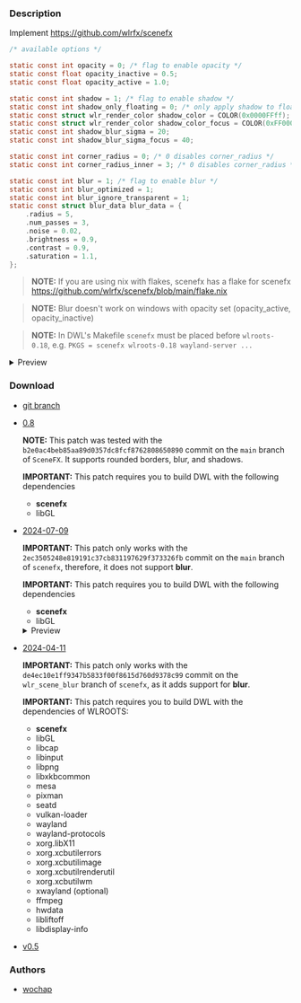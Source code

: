 ### Description

Implement https://github.com/wlrfx/scenefx

```c
/* available options */

static const int opacity = 0; /* flag to enable opacity */
static const float opacity_inactive = 0.5;
static const float opacity_active = 1.0;

static const int shadow = 1; /* flag to enable shadow */
static const int shadow_only_floating = 0; /* only apply shadow to floating windows */
static const struct wlr_render_color shadow_color = COLOR(0x0000FFff);
static const struct wlr_render_color shadow_color_focus = COLOR(0xFF0000ff);
static const int shadow_blur_sigma = 20;
static const int shadow_blur_sigma_focus = 40;

static const int corner_radius = 0; /* 0 disables corner_radius */
static const int corner_radius_inner = 3; /* 0 disables corner_radius */

static const int blur = 1; /* flag to enable blur */
static const int blur_optimized = 1;
static const int blur_ignore_transparent = 1;
static const struct blur_data blur_data = {
	.radius = 5,
	.num_passes = 3,
	.noise = 0.02,
	.brightness = 0.9,
	.contrast = 0.9,
	.saturation = 1.1,
};
```

> **NOTE:** If you are using nix with flakes, scenefx has a flake for scenefx https://github.com/wlrfx/scenefx/blob/main/flake.nix

> **NOTE:** Blur doesn't work on windows with opacity set (opacity_active, opacity_inactive)

> **NOTE:** In DWL's Makefile `scenefx` must be placed before `wlroots-0.18`, e.g. `PKGS = scenefx wlroots-0.18 wayland-server ...`

<details>
<summary>Preview</summary>
<pre>
<img src="https://i.imgur.com/nJIX6lp.png"/>
</pre>
</details>

### Download

- [git branch](https://codeberg.org/wochap/dwl/src/branch/v0.8-a/scenefx)

- [0.8](https://codeberg.org/dwl/dwl-patches/raw/commit/494baec5b107114b74d243440aa8581fe6c03e48/patches/scenefx/scenefx.patch)

  **NOTE:** This patch was tested with the `b2e0ac4beb85aa89d0357dc8fcf8762808650890` commit on the `main` branch of `SceneFX`. It supports rounded borders, blur, and shadows.

  **IMPORTANT:** This patch requires you to build DWL with the following dependencies

  - **scenefx**
  - libGL

- [2024-07-09](https://codeberg.org/dwl/dwl-patches/raw/commit/13d96b51b54500dd24544cf3a73c61b7a1414bc6/patches/scenefx/scenefx.patch)

  **IMPORTANT:** This patch only works with the `2ec3505248e819191c37cb831197629f373326fb` commit on the `main` branch of `scenefx`, therefore, it does not support **blur**.

  **IMPORTANT:** This patch requires you to build DWL with the following dependencies

  - **scenefx**
  - libGL

  <details>
  <summary>Preview</summary>
  <pre>
  <img src="https://i.imgur.com/4kFhSaS.png"/>
  <img src="https://i.imgur.com/9ZQAUXx.png"/>
  </pre>
  </details>

- [2024-04-11](https://codeberg.org/dwl/dwl-patches/raw/commit/6e3a57ffd16dafa31900b7e89e51672bd7bcc1e8/scenefx/scenefx.patch)

  **IMPORTANT:** This patch only works with the `de4ec10e1ff9347b5833f00f8615d760d9378c99` commit on the `wlr_scene_blur` branch of `scenefx`, as it adds support for **blur**.

  **IMPORTANT:** This patch requires you to build DWL with the dependencies of WLROOTS:

  - **scenefx**
  - libGL
  - libcap
  - libinput
  - libpng
  - libxkbcommon
  - mesa
  - pixman
  - seatd
  - vulkan-loader
  - wayland
  - wayland-protocols
  - xorg.libX11
  - xorg.xcbutilerrors
  - xorg.xcbutilimage
  - xorg.xcbutilrenderutil
  - xorg.xcbutilwm
  - xwayland (optional)
  - ffmpeg
  - hwdata
  - libliftoff
  - libdisplay-info

- [v0.5](https://codeberg.org/dwl/dwl-patches/raw/commit/7a5c3420822074c544fa102e030b7c30aa6b6be8/scenefx/scenefx.patch)

### Authors

- [wochap](https://codeberg.org/wochap)
